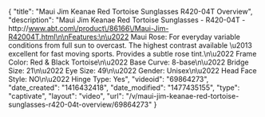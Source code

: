 {
    "title": "Maui Jim Keanae Red Tortoise Sunglasses R420-04T Overview",
    "description": "Maui Jim Keanae Red Tortoise Sunglasses - R420-04T - http:\/\/www.abt.com\/product\/86166\/Maui-Jim-R42004T.html\n\nFeatures:\n\u2022 Maui Rose: For everyday variable conditions from full sun to overcast. The highest contrast available \u2013 excellent for fast moving sports. Provides a subtle rose tint.\n\u2022 Frame Color: Red & Black Tortoise\n\u2022 Base Curve: 8-base\n\u2022 Bridge Size: 21\n\u2022 Eye Size: 49\n\u2022 Gender: Unisex\n\u2022 Head Face Style: NO\n\u2022 Hinge Type: Yes",
    "videoid": "69864273",
    "date_created": "1416432418",
    "date_modified": "1477435155",
    "type": "captivate",
    "layout": "video",
    "url": "\/v\/maui-jim-keanae-red-tortoise-sunglasses-r420-04t-overview\/69864273"
}
